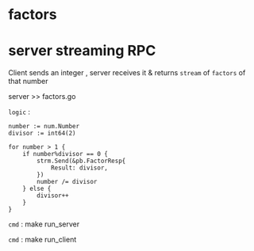 # factors

# server streaming RPC

Client sends an integer , server receives it & returns `stream` of `factors` of that number

server >> factors.go

`logic` :

    number := num.Number
	divisor := int64(2)

	for number > 1 {
		if number%divisor == 0 {
			strm.Send(&pb.FactorResp{
				Result: divisor,
			})
			number /= divisor
		} else {
			divisor++
		}
	}

`cmd` : make run_server

`cmd` : make run_client

